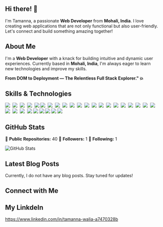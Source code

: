 ## Hi there! 👋

I'm Tamanna, a passionate **Web Developer** from **Mohali, India**. I love creating web applications that are not only functional but also user-friendly. Let's connect and build something amazing together!

## About Me

I'm a **Web Developer** with a knack for building intuitive and dynamic user experiences. Currently based in **Mohali, India**, I'm always eager to learn new technologies and improve my skills.

**From DOM to Deployment — The Relentless Full Stack Explorer." 💥**

## Skills & Technologies

<img src="https://img.shields.io/badge/HTML-%23E34F26.svg?logo=html5&logoColor=white"> 
<img src="https://img.shields.io/badge/CSS-1572B6?logo=css3&logoColor=fff"> 
<img src="https://img.shields.io/badge/JavaScript-F7DF1E?logo=javascript&logoColor=000"> 
<img src="https://img.shields.io/badge/Java-%23ED8B00.svg?logo=openjdk&logoColor=white"> 
<img src="https://custom-icon-badges.demolab.com/badge/C%23-%23239120.svg?logo=cshrp&logoColor=white">
<img src="https://img.shields.io/badge/JSON-000?logo=json&logoColor=fff"> 
<img src="https://img.shields.io/badge/.NET-512BD4?logo=dotnet&logoColor=fff"> 
<img src="https://img.shields.io/badge/Node.js-6DA55F?logo=node.js&logoColor=white"> 
<img src="https://img.shields.io/badge/React%20Hook%20Form-EC5990?logo=reacthookform&logoColor=fff"> 
<img src="https://img.shields.io/badge/React_Router-CA4245?logo=react-router&logoColor=white"> 
<img src="https://img.shields.io/badge/React-61DAFB?logo=react&logoColor=white"> 
<img src="https://img.shields.io/badge/Redux-764ABC?logo=redux&logoColor=fff"> 
<img src="https://img.shields.io/badge/Tailwind%20CSS-%2338B2AC.svg?logo=tailwind-css&logoColor=white"> 
<img src="https://img.shields.io/badge/Vite-646CFF?logo=vite&logoColor=fff"> 
<img src="https://img.shields.io/badge/Google%20Cloud-%234285F4.svg?logo=google-cloud&logoColor=white"> 
<img src="https://img.shields.io/badge/Vercel-%23000000.svg?logo=vercel&logoColor=white"> 
<img src="https://img.shields.io/badge/Firebase-039BE5?logo=Firebase&logoColor=white"> 
<img src="https://img.shields.io/badge/MongoDB-%234ea94b.svg?logo=mongodb&logoColor=white"> 
<img src="https://img.shields.io/badge/MySQL-4479A1?logo=mysql&logoColor=fff"> 
<img src="https://img.shields.io/badge/ChatGPT-74aa9c?logo=openai&logoColor=white"> 
<img src="https://img.shields.io/badge/GitHub%20Copilot-000?logo=githubcopilot&logoColor=fff"> 
<img src="https://img.shields.io/badge/Google%20Gemini-886FBF?logo=googlegemini&logoColor=fff"> 
<img src="https://img.shields.io/badge/GitHub-%23121011.svg?logo=github&logoColor=white"> 
<img src="https://img.shields.io/badge/npm-CB3837?logo=npm&logoColor=fff"> 
<img src="https://img.shields.io/badge/Netlify-%23000000.svg?logo=netlify&logoColor=#00C7B7">
<img src="https://img.shields.io/badge/shadcn%2Fui-000?logo=shadcnui&logoColor=fff">
<img src="https://img.shields.io/badge/Redux-764ABC?logo=redux&logoColor=fff">
<img src="https://img.shields.io/badge/GitHub-%23121011.svg?logo=github&logoColor=white">
<img src="https://img.shields.io/badge/npm-CB3837?logo=npm&logoColor=fff">
<img src="https://img.shields.io/badge/Vue.js-4FC08D?logo=vuedotjs&logoColor=fff">


## GitHub Stats

🔴 **Public Repositories:** 40
👥 **Followers:** 1
👤 **Following:** 1

![GitHub Stats](https://github-readme-stats.vercel.app/api?username=Tamanna209&show_icons=true&hide_title=true&count_private=true&theme=radical)

## Latest Blog Posts

Currently, I do not have any blog posts. Stay tuned for updates!

## Connect with Me

## My LinkdeIn
https://www.linkedin.com/in/tamanna-walia-a7470328b









